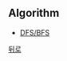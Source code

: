 ## Algorithm

- [DFS/BFS](https://github.com/knotted-developers/Computer-science/blob/main/Algorithm/DFS%5CBFS.md)

[뒤로](https://github.com/knotted-developers/Computer-science)
